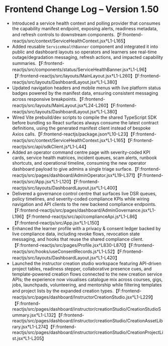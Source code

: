 # Frontend Change Log – Version 1.50

- Introduced a service health context and polling provider that consumes the capability manifest endpoint, exposing alerts, readiness metadata, and refresh controls to downstream components.【F:frontend-reactjs/src/context/ServiceHealthContext.jsx†L1-L165】
- Added reusable `ServiceHealthBanner` component and integrated it into public and dashboard layouts so operators and learners see real-time outage/degradation messaging, refresh actions, and impacted capability summaries.【F:frontend-reactjs/src/components/status/ServiceHealthBanner.jsx†L1-L96】【F:frontend-reactjs/src/layouts/MainLayout.jsx†L1-L260】【F:frontend-reactjs/src/layouts/DashboardLayout.jsx†L1-L380】
- Updated navigation headers and mobile menus with live platform status badges powered by the manifest data, ensuring consistent messaging across responsive breakpoints.【F:frontend-reactjs/src/layouts/MainLayout.jsx†L24-L260】【F:frontend-reactjs/src/layouts/DashboardLayout.jsx†L1-L380】
- Wired Vite prebuild/dev scripts to compile the shared TypeScript SDK before bundling so React surfaces always consume the latest contract definitions, using the generated manifest client instead of bespoke Axios calls.【F:frontend-reactjs/package.json†L10-L23】【F:frontend-reactjs/src/context/ServiceHealthContext.jsx†L1-L165】【F:frontend-reactjs/src/api/sdkClient.js†L1-L44】
- Added an operator command centre page with severity-coded KPI cards, service health matrices, incident queues, scam alerts, runbook shortcuts, and operational timeline, consuming the new operator dashboard payload to give admins a single triage surface.【F:frontend-reactjs/src/pages/dashboard/AdminOperator.jsx†L19-L371】【F:frontend-reactjs/src/App.jsx†L1-L120】【F:frontend-reactjs/src/layouts/DashboardLayout.jsx†L1-L400】
- Delivered a governance control centre that surfaces live DSR queues, policy timelines, and severity-coded compliance KPIs while wiring navigation and API clients to the new backend compliance endpoints.【F:frontend-reactjs/src/pages/dashboard/AdminGovernance.jsx†L1-L196】【F:frontend-reactjs/src/api/complianceApi.js†L1-L86】【F:frontend-reactjs/src/App.jsx†L1-L150】
- Enhanced the learner profile with a privacy & consent ledger backed by live compliance data, including revoke flows, revocation state messaging, and hooks that reuse the shared compliance client.【F:frontend-reactjs/src/pages/Profile.jsx†L830-L870】【F:frontend-reactjs/src/hooks/useConsentRecords.js†L1-L52】【F:frontend-reactjs/src/layouts/DashboardLayout.jsx†L1-L420】
- Launched the instructor creation studio workspace featuring API-driven project tables, readiness stepper, collaborative presence cues, and template-powered creation flows connected to the new creation service APIs; the experience now visualises catalogue mix across courses, gigs, jobs, launchpads, volunteering, and mentorship while filtering templates and project lists by the expanded creation types.【F:frontend-reactjs/src/pages/dashboard/InstructorCreationStudio.jsx†L1-L229】【F:frontend-reactjs/src/pages/dashboard/instructor/creationStudio/CreationStudioSummary.jsx†L1-L132】【F:frontend-reactjs/src/pages/dashboard/instructor/creationStudio/CreationAssetLibrary.jsx†L1-L274】【F:frontend-reactjs/src/pages/dashboard/instructor/creationStudio/CreationProjectList.jsx†L1-L205】
